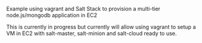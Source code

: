 Example using vagrant and Salt Stack to provision a multi-tier node.js/mongodb application in EC2

This is currently in progress but currently will allow using vagrant to setup a VM in EC2 with salt-master, salt-minion and salt-cloud ready to use.

